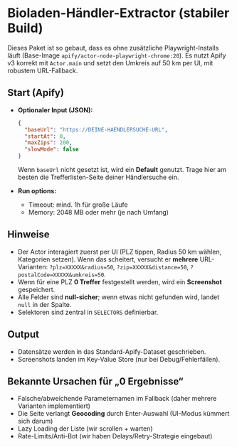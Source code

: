 # Bioladen-Händler-Extractor (stabiler Build)

Dieses Paket ist so gebaut, dass es ohne zusätzliche Playwright-Installs läuft
(Base-Image `apify/actor-node-playwright-chrome:20`). Es nutzt Apify v3
korrekt mit `Actor.main` und setzt den Umkreis auf 50 km per UI, mit
robustem URL-Fallback.

## Start (Apify)
- **Optionaler Input (JSON):**
  ```json
  {
    "baseUrl": "https://DEINE-HAENDLERSUCHE-URL",
    "startAt": 0,
    "maxZips": 200,
    "slowMode": false
  }
  ```
  Wenn `baseUrl` nicht gesetzt ist, wird ein **Default** genutzt. Trage hier am besten die
  Trefferlisten-Seite deiner Händlersuche ein.

- **Run options:**
  - Timeout: mind. 1h für große Läufe
  - Memory: 2048 MB oder mehr (je nach Umfang)

## Hinweise
- Der Actor interagiert zuerst per UI (PLZ tippen, Radius 50 km wählen, Kategorien setzen).
  Wenn das scheitert, versucht er **mehrere** URL-Varianten:
  `?plz=XXXXX&radius=50`, `?zip=XXXXX&distance=50`, `?postalCode=XXXXX&umkreis=50`.
- Wenn für eine PLZ **0 Treffer** festgestellt werden, wird ein **Screenshot** gespeichert.
- Alle Felder sind **null-sicher**; wenn etwas nicht gefunden wird, landet `null` in der Spalte.
- Selektoren sind zentral in `SELECTORS` definierbar.

## Output
- Datensätze werden in das Standard-Apify-Dataset geschrieben.
- Screenshots landen im Key-Value Store (nur bei Debug/Fehlerfällen).

## Bekannte Ursachen für „0 Ergebnisse“
- Falsche/abweichende Parameternamen im Fallback (daher mehrere Varianten implementiert)
- Die Seite verlangt **Geocoding** durch Enter-Auswahl (UI-Modus kümmert sich darum)
- Lazy Loading der Liste (wir scrollen + warten)
- Rate-Limits/Anti-Bot (wir haben Delays/Retry-Strategie eingebaut)
